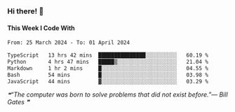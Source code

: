 ### Hi there! 👋

#### This Week I Code With
<!--START_SECTION:waka-->

```txt
From: 25 March 2024 - To: 01 April 2024

TypeScript   13 hrs 42 mins  ███████████████░░░░░░░░░░   60.19 %
Python       4 hrs 47 mins   █████▒░░░░░░░░░░░░░░░░░░░   21.04 %
Markdown     1 hr 2 mins     █░░░░░░░░░░░░░░░░░░░░░░░░   04.55 %
Bash         54 mins         █░░░░░░░░░░░░░░░░░░░░░░░░   03.98 %
JavaScript   44 mins         ▓░░░░░░░░░░░░░░░░░░░░░░░░   03.29 %
```

<!--END_SECTION:waka-->

<!--STARTS_HERE_QUOTE_README-->
<i>❝“The computer was born to solve problems that did not exist before.”— Bill Gates    ❞</i>
<!--ENDS_HERE_QUOTE_README-->
